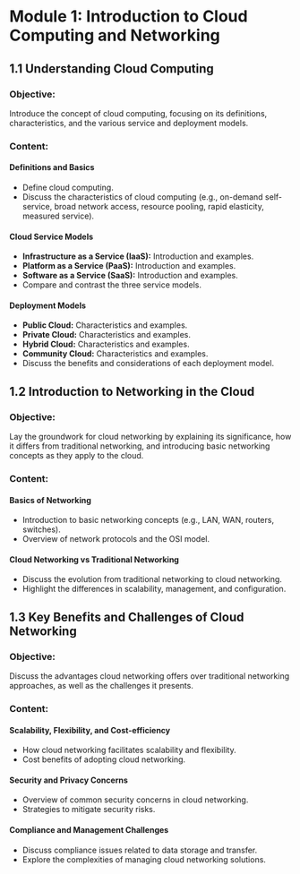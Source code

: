 # Module 1: Introduction to Cloud Computing and Networking

## 1.1 Understanding Cloud Computing

### Objective:
Introduce the concept of cloud computing, focusing on its definitions, characteristics, and the various service and deployment models.

### Content:

#### Definitions and Basics
- Define cloud computing.
- Discuss the characteristics of cloud computing (e.g., on-demand self-service, broad network access, resource pooling, rapid elasticity, measured service).

#### Cloud Service Models
- **Infrastructure as a Service (IaaS):** Introduction and examples.
- **Platform as a Service (PaaS):** Introduction and examples.
- **Software as a Service (SaaS):** Introduction and examples.
- Compare and contrast the three service models.

#### Deployment Models
- **Public Cloud:** Characteristics and examples.
- **Private Cloud:** Characteristics and examples.
- **Hybrid Cloud:** Characteristics and examples.
- **Community Cloud:** Characteristics and examples.
- Discuss the benefits and considerations of each deployment model.

## 1.2 Introduction to Networking in the Cloud

### Objective:
Lay the groundwork for cloud networking by explaining its significance, how it differs from traditional networking, and introducing basic networking concepts as they apply to the cloud.

### Content:

#### Basics of Networking
- Introduction to basic networking concepts (e.g., LAN, WAN, routers, switches).
- Overview of network protocols and the OSI model.

#### Cloud Networking vs Traditional Networking
- Discuss the evolution from traditional networking to cloud networking.
- Highlight the differences in scalability, management, and configuration.

## 1.3 Key Benefits and Challenges of Cloud Networking

### Objective:
Discuss the advantages cloud networking offers over traditional networking approaches, as well as the challenges it presents.

### Content:

#### Scalability, Flexibility, and Cost-efficiency
- How cloud networking facilitates scalability and flexibility.
- Cost benefits of adopting cloud networking.

#### Security and Privacy Concerns
- Overview of common security concerns in cloud networking.
- Strategies to mitigate security risks.

#### Compliance and Management Challenges
- Discuss compliance issues related to data storage and transfer.
- Explore the complexities of managing cloud networking solutions.
